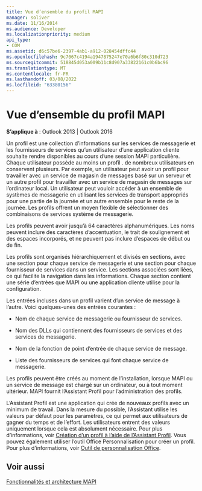 ```yaml
---
title: Vue d’ensemble du profil MAPI
manager: soliver
ms.date: 11/16/2014
ms.audience: Developer
ms.localizationpriority: medium
api_type:
- COM
ms.assetid: d6c57be6-2397-4ab1-a912-028454dffc44
ms.openlocfilehash: 9c7067c4194a1947875247e70a6b6f80c310d723
ms.sourcegitcommit: 518845d053a009b11c8d907a33822161c0b6bc96
ms.translationtype: MT
ms.contentlocale: fr-FR
ms.lasthandoff: 03/08/2022
ms.locfileid: "63380156"
---
```

# <a name="mapi-profile-overview"></a>Vue d’ensemble du profil MAPI

  
  
**S’applique à** : Outlook 2013 | Outlook 2016 
  
Un profil est une collection d’informations sur les services de messagerie et les fournisseurs de services qu’un utilisateur d’une application cliente souhaite rendre disponibles au cours d’une session MAPI particulière. Chaque utilisateur possède au moins un profil . de nombreux utilisateurs en conservent plusieurs. Par exemple, un utilisateur peut avoir un profil pour travailler avec un service de magasin de messages basé sur un serveur et un autre profil pour travailler avec un service de magasin de messages sur l’ordinateur local. Un utilisateur peut vouloir accéder à un ensemble de systèmes de messagerie en utilisant les services de transport appropriés pour une partie de la journée et un autre ensemble pour le reste de la journée. Les profils offrent un moyen flexible de sélectionner des combinaisons de services système de messagerie. 
  
Les profils peuvent avoir jusqu’à 64 caractères alphanumériques. Les noms peuvent inclure des caractères d’accentuation, le trait de soulignement et des espaces incorporés, et ne peuvent pas inclure d’espaces de début ou de fin. 
  
Les profils sont organisés hiérarchiquement et divisés en sections, avec une section pour chaque service de messagerie et une section pour chaque fournisseur de services dans un service. Les sections associées sont liées, ce qui facilite la navigation dans les informations. Chaque section contient une série d’entrées que MAPI ou une application cliente utilise pour la configuration.
  
Les entrées incluses dans un profil varient d’un service de message à l’autre. Voici quelques-unes des entrées courantes :
  
- Nom de chaque service de messagerie ou fournisseur de services.
    
- Nom des DLLs qui contiennent des fournisseurs de services et des services de messagerie.
    
- Nom de la fonction de point d’entrée de chaque service de message.
    
- Liste des fournisseurs de services qui font chaque service de messagerie.
    
Les profils peuvent être créés au moment de l’installation, lorsque MAPI ou un service de message est chargé sur un ordinateur, ou à tout moment ultérieur. MAPI fournit l’Assistant Profil pour l’administration des profils. 
  
L’Assistant Profil est une application qui crée de nouveaux profils avec un minimum de travail. Dans la mesure du possible, l’Assistant utilise les valeurs par défaut pour les paramètres, ce qui permet aux utilisateurs de gagner du temps et de l’effort. Les utilisateurs entrent des valeurs uniquement lorsque cela est absolument nécessaire. Pour plus d’informations, voir [Création d’un profil à l’aide de l’Assistant Profil](creating-a-profile-by-using-the-profile-wizard.md). Vous pouvez également utiliser l’outil Office Personnalisation pour créer un profil. Pour plus d’informations, voir [Outil de personnalisation Office](https://go.microsoft.com/fwlink/?LinkId=123000).
  
## <a name="see-also"></a>Voir aussi



[Fonctionnalités et architecture MAPI](mapi-features-and-architecture.md)

